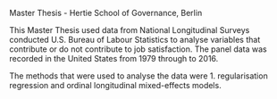 Master Thesis - Hertie School of Governance, Berlin

This Master Thesis used data from National Longitudinal Surveys conducted U.S. Bureau of Labour Statistics to analyse variables that contribute or do not contribute to job satisfaction. The panel data was recorded in the United States from 1979 through to 2016. 

The methods that were used to analyse the data were 1. regularisation regression and ordinal longitudinal mixed-effects models. 
